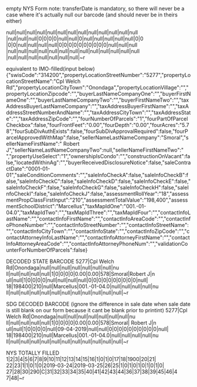 empty NYS Form
note: transferDate is mandatory, so there will never be a case where it's actually null our barcode (and should never be in theirs either)

null|null|null|null|null|null|null|null|null|null|null|null|null
|null|null|null|0|0|0|0|null|null|0|null|null|null|null|null|0|0
|0|0|null|null|null|null|0|0|0|0|0|0|0|0|0|0|null|null|null
|null|null|null|null|null|null|null|null|null|null|null|null|null
|null|null|null|null|null|null|null|~r




equivalent to IMO-filled(input below)
{"swisCode":"314200","propertyLocationStreetNumber":"5277","propertyLocationStreetName":"Cpl Welch Rd","propertyLocationCityTown":"Onondaga","propertyLocationVillage":"","propertyLocationZipcode":"","buyerLastNameCompanyOne":"","buyerFirstNameOne":"","buyerLastNameCompanyTwo":"","buyerFirstNameTwo":"","taxAddressBuyerLastNameCompany":"","taxAddressBuyerFirstName":"","taxAddressStreetNumberAndName":"","taxAddressCityTown":"","taxAddressState":"","taxAddressZipCode":"","fourNumberOfParcels":"1","fourPartOfParcelCheckbox":false,"fourFrontFeet":"0.00","fourDepth":"0.00","fourAcres":"5.78","fourSubDivAuthExists":false,"fourSubDivApprovalRequired":false,"fourParcelApprovedWithMap":false,"sellerNameLastNameCompany":"Smoral","sellerNameFirstName":" Robert J","sellerNameLastNameCompanyTwo":null,"sellerNameFirstNameTwo":" ","propertyUseSelect":"1","ownershipIsCondo":"","constructionOnVacant":false,"locatedWithinAg":"","buyerReceivedDisclosureNotice":false,"saleContractDate":"0001-01-01","saleConditionComments":"","saleInfoCheckA":false,"saleInfoCheckB":false,"saleInfoCheckC":false,"saleInfoCheckD":false,"saleInfoCheckE":false,"saleInfoCheckF":false,"saleInfoCheckG":false,"saleInfoCheckH":false,"saleInfoCheckI":false,"saleInfoCheckJ":false,"assessmentRollYear":"18","assessmentPropClassFirstInput":"210","assessmentTotalValue":"198,400","assessmentSchoolDistrict":"Marcellus","taxMapIdOne":"001.-01-04.0","taxMapIdTwo":"","taxMapIdThree":"","taxMapIdFour":"","contactInfoLastName":"","contactInfoFirstName":"","contactInfoAreaCode":"","contactInfoPhoneNumber":"","contactInfoStreetNumber":"","contactInfoStreetName":"","contactInfoCityTown":"","contactInfoState":"","contactInfoZipCode":"","contactAttorneyInfoLastName":"","contactInfoAttorneyFirstName":"","contactInfoAttorneyAreaCode":"","contactInfoAttorneyPhoneNum":"","validationCounterForNumberOfParcels":false}

DECODED STATE BARCODE
5277|Cpl Welch Rd|Onondaga|null|null|null|null|null|null|null|nu
ll|null|null|null|null|1|0|0|0|0|0.00|0.00|578|Smoral|Robert J|n
ull|null|1|0|0|0|0|null|null|null|null|0|0|0|0|0|0|0|0|0|0|null|
18|198400|210|null|Marcellus|001.-01-04.0|null|null|null|null|nu
ll|null|null|null|null|null|null|null|null|null|null|null|~r

SDG DECODED BARCODE (ignore the difference in sale date when sale date is still blank on our form because it cant be blank prior to printint)
5277|Cpl Welch Rd|Onondaga|null|null|null|null|null|null|null|nu
ll|null|null|null|null|1|0|0|0|0|0.00|0.00|578|Smoral| Robert J|n
ull|null|1|0|0|0|0|null|09-04-2019|null|null|0|0|0|0|0|0|0|0|0|0|null|
18|198400|210|null|Marcellus|001.-01-04.0|null|null|null|null|nu
ll|null|null|null|null|null|null|null|null|null|null|null|~r


NYS TOTALLY FILLED
1|2|3|4|5|6|7|8|9|10|11|12|13|14|15|16|1|0|1|0|17|18|1900|20|21|
22|23|1|1|0|1|0|2019-03-24|2019-03-25|26|25|1|0|1|0|1|0|1|0|1|0|
27|28|30|290|C|31|32|33|34|35|40|41|42|43|44|36|37|38|39|45|46|4
7|48|~r



